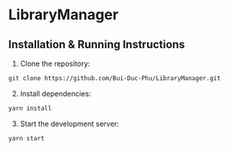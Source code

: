 # LibraryManager

## Installation & Running Instructions


1. Clone the repository:
```bash
git clone https://github.com/Bui-Duc-Phu/LibraryManager.git
```

2. Install dependencies:
```bash
yarn install
```

3. Start the development server:
```bash
yarn start
```
